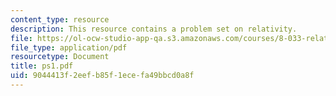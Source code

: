 ```yaml
---
content_type: resource
description: This resource contains a problem set on relativity.
file: https://ol-ocw-studio-app-qa.s3.amazonaws.com/courses/8-033-relativity-fall-2006/9044413f2eefb85f1ecefa49bbcd0a8f_ps1.pdf
file_type: application/pdf
resourcetype: Document
title: ps1.pdf
uid: 9044413f-2eef-b85f-1ece-fa49bbcd0a8f
---
```

